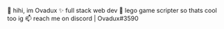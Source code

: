 👋 hihi, im Ovadux
✨ full stack web dev
👀 lego game scripter so thats cool too ig
📫 reach me on discord | Ovadux#3590
<!---
Ovadux/Ovadux is a ✨ special ✨ repository because its `README.md` (this file) appears on your GitHub profile.
You can click the Preview link to take a look at your changes.
--->
